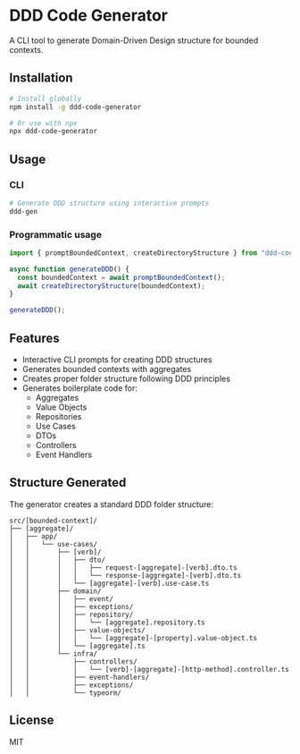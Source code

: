 # DDD Code Generator

A CLI tool to generate Domain-Driven Design structure for bounded contexts.

## Installation

```bash
# Install globally
npm install -g ddd-code-generator

# Or use with npx
npx ddd-code-generator
```

## Usage

### CLI

```bash
# Generate DDD structure using interactive prompts
ddd-gen
```

### Programmatic usage

```typescript
import { promptBoundedContext, createDirectoryStructure } from "ddd-code-generator";

async function generateDDD() {
  const boundedContext = await promptBoundedContext();
  await createDirectoryStructure(boundedContext);
}

generateDDD();
```

## Features

- Interactive CLI prompts for creating DDD structures
- Generates bounded contexts with aggregates
- Creates proper folder structure following DDD principles
- Generates boilerplate code for:
  - Aggregates
  - Value Objects
  - Repositories
  - Use Cases
  - DTOs
  - Controllers
  - Event Handlers

## Structure Generated

The generator creates a standard DDD folder structure:

```
src/[bounded-context]/
├── [aggregate]/
│   ├── app/
│   │   └── use-cases/
│   │       ├── [verb]/
│   │       │   ├── dto/
│   │       │   │   ├── request-[aggregate]-[verb].dto.ts
│   │       │   │   └── response-[aggregate]-[verb].dto.ts
│   │       │   └── [aggregate]-[verb].use-case.ts
│   │       ├── domain/
│   │       │   ├── event/
│   │       │   ├── exceptions/
│   │       │   ├── repository/
│   │       │   │   └── [aggregate].repository.ts
│   │       │   ├── value-objects/
│   │       │   │   └── [aggregate]-[property].value-object.ts
│   │       │   └── [aggregate].ts
│   │       └── infra/
│   │           ├── controllers/
│   │           │   └── [verb]-[aggregate]-[http-method].controller.ts
│   │           ├── event-handlers/
│   │           ├── exceptions/
│   │           └── typeorm/
```

## License

MIT
